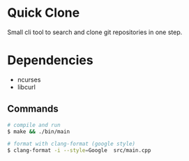 # Quick Clone

Small cli tool to search and clone git repositories in one step.

# Dependencies

- ncurses
- libcurl

## Commands
```bash
# compile and run
$ make && ./bin/main

# format with clang-format (google style)
$ clang-format -i --style=Google  src/main.cpp
```
